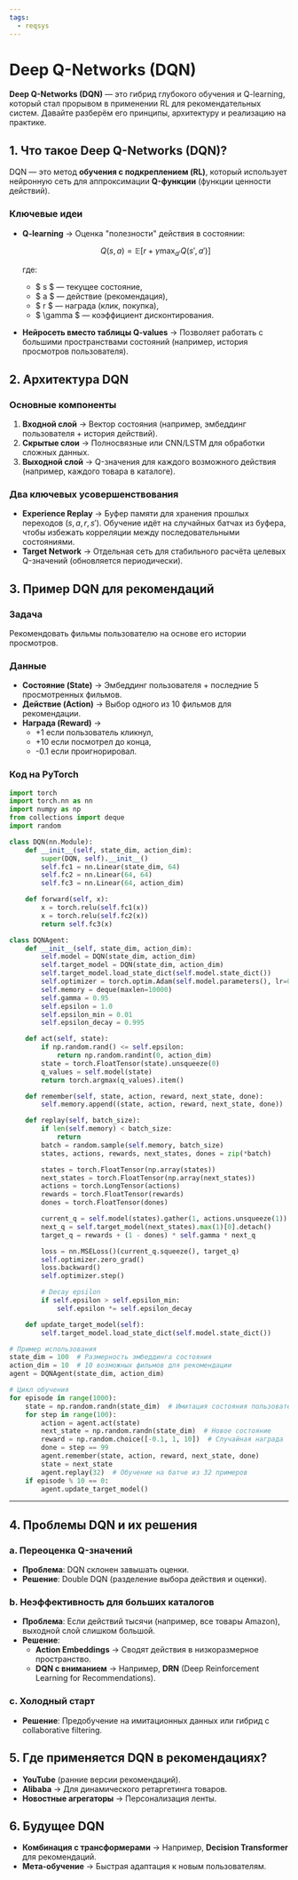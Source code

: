 ```yaml
---
tags:
  - reqsys
---
```


# Deep Q-Networks (DQN)

**Deep Q-Networks (DQN)** — это гибрид глубокого обучения и Q-learning, который стал прорывом в применении RL для рекомендательных систем. Давайте разберём его принципы, архитектуру и реализацию на практике.

## 1. Что такое Deep Q-Networks (DQN)?

DQN — это метод **обучения с подкреплением (RL)**, который использует нейронную сеть для аппроксимации **Q-функции** (функции ценности действий).

### Ключевые идеи

- **Q-learning** → Оценка "полезности" действия в состоянии:

  $$Q(s, a) = \mathbb{E}[r + \gamma \max_{a'} Q(s', a')]$$

  где:

  - $ s $ — текущее состояние,
  - $ a $ — действие (рекомендация),
  - $ r $ — награда (клик, покупка),
  - $ \gamma $ — коэффициент дисконтирования.

- **Нейросеть вместо таблицы Q-values** → Позволяет работать с большими пространствами состояний (например, история просмотров пользователя).

## 2. Архитектура DQN

### Основные компоненты

1. **Входной слой** → Вектор состояния (например, эмбеддинг пользователя + история действий).
2. **Скрытые слои** → Полносвязные или CNN/LSTM для обработки сложных данных.
3. **Выходной слой** → Q-значения для каждого возможного действия (например, каждого товара в каталоге).

### Два ключевых усовершенствования

- **Experience Replay** → Буфер памяти для хранения прошлых переходов $(s, a, r, s')$. Обучение идёт на случайных батчах из буфера, чтобы избежать корреляции между последовательными состояниями.
- **Target Network** → Отдельная сеть для стабильного расчёта целевых Q-значений (обновляется периодически).

## 3. Пример DQN для рекомендаций

### Задача

Рекомендовать фильмы пользователю на основе его истории просмотров.

### **Данные**

- **Состояние (State)** → Эмбеддинг пользователя + последние 5 просмотренных фильмов.
- **Действие (Action)** → Выбор одного из 10 фильмов для рекомендации.
- **Награда (Reward)** →
  - +1 если пользователь кликнул,
  - +10 если посмотрел до конца,
  - -0.1 если проигнорировал.

### Код на PyTorch

```python
import torch
import torch.nn as nn
import numpy as np
from collections import deque
import random

class DQN(nn.Module):
    def __init__(self, state_dim, action_dim):
        super(DQN, self).__init__()
        self.fc1 = nn.Linear(state_dim, 64)
        self.fc2 = nn.Linear(64, 64)
        self.fc3 = nn.Linear(64, action_dim)

    def forward(self, x):
        x = torch.relu(self.fc1(x))
        x = torch.relu(self.fc2(x))
        return self.fc3(x)

class DQNAgent:
    def __init__(self, state_dim, action_dim):
        self.model = DQN(state_dim, action_dim)
        self.target_model = DQN(state_dim, action_dim)
        self.target_model.load_state_dict(self.model.state_dict())
        self.optimizer = torch.optim.Adam(self.model.parameters(), lr=0.001)
        self.memory = deque(maxlen=10000)
        self.gamma = 0.95
        self.epsilon = 1.0
        self.epsilon_min = 0.01
        self.epsilon_decay = 0.995

    def act(self, state):
        if np.random.rand() <= self.epsilon:
            return np.random.randint(0, action_dim)
        state = torch.FloatTensor(state).unsqueeze(0)
        q_values = self.model(state)
        return torch.argmax(q_values).item()

    def remember(self, state, action, reward, next_state, done):
        self.memory.append((state, action, reward, next_state, done))

    def replay(self, batch_size):
        if len(self.memory) < batch_size:
            return
        batch = random.sample(self.memory, batch_size)
        states, actions, rewards, next_states, dones = zip(*batch)

        states = torch.FloatTensor(np.array(states))
        next_states = torch.FloatTensor(np.array(next_states))
        actions = torch.LongTensor(actions)
        rewards = torch.FloatTensor(rewards)
        dones = torch.FloatTensor(dones)

        current_q = self.model(states).gather(1, actions.unsqueeze(1))
        next_q = self.target_model(next_states).max(1)[0].detach()
        target_q = rewards + (1 - dones) * self.gamma * next_q

        loss = nn.MSELoss()(current_q.squeeze(), target_q)
        self.optimizer.zero_grad()
        loss.backward()
        self.optimizer.step()

        # Decay epsilon
        if self.epsilon > self.epsilon_min:
            self.epsilon *= self.epsilon_decay

    def update_target_model(self):
        self.target_model.load_state_dict(self.model.state_dict())

# Пример использования
state_dim = 100  # Размерность эмбеддинга состояния
action_dim = 10  # 10 возможных фильмов для рекомендации
agent = DQNAgent(state_dim, action_dim)

# Цикл обучения
for episode in range(1000):
    state = np.random.randn(state_dim)  # Имитация состояния пользователя
    for step in range(100):
        action = agent.act(state)
        next_state = np.random.randn(state_dim)  # Новое состояние
        reward = np.random.choice([-0.1, 1, 10])  # Случайная награда
        done = step == 99
        agent.remember(state, action, reward, next_state, done)
        state = next_state
        agent.replay(32)  # Обучение на батче из 32 примеров
    if episode % 10 == 0:
        agent.update_target_model()
```

---

## 4. Проблемы DQN и их решения

### a. Переоценка Q-значений

- **Проблема**: DQN склонен завышать оценки.
- **Решение**: Double DQN (разделение выбора действия и оценки).

### b. Неэффективность для больших каталогов

- **Проблема**: Если действий тысячи (например, все товары Amazon), выходной слой слишком большой.
- **Решение**:
  - **Action Embeddings** → Сводят действия в низкоразмерное пространство.
  - **DQN с вниманием** → Например, **DRN** (Deep Reinforcement Learning for Recommendations).

### c. Холодный старт

- **Решение**: Предобучение на имитационных данных или гибрид с collaborative filtering.

## 5. Где применяется DQN в рекомендациях?

- **YouTube** (ранние версии рекомендаций).
- **Alibaba** → Для динамического ретаргетинга товаров.
- **Новостные агрегаторы** → Персонализация ленты.

## 6. Будущее DQN

- **Комбинация с трансформерами** → Например, **Decision Transformer** для рекомендаций.
- **Мета-обучение** → Быстрая адаптация к новым пользователям.
